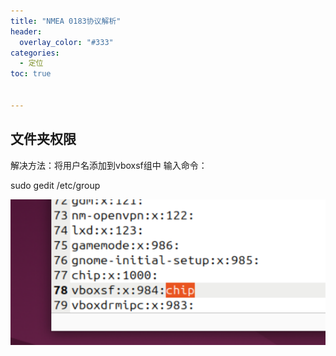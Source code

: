```yaml
---
title: "NMEA 0183协议解析"
header:
  overlay_color: "#333"
categories: 
  - 定位
toc: true


---
```




## 文件夹权限

解决方法：将用户名添加到vboxsf组中
输入命令：

sudo gedit /etc/group

![](./pictures/image-20250729202855152.png)